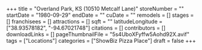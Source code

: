 +++
title = "Overland Park, KS (10510 Metcalf Lane)"
storeNumber = ""
startDate = "1980-09-29"
endDate = ""
cuDate = ""
remodels = []
stages = []
franchisees = []
attractions = []
sqft = ""
latitudeLongitude = ["38.93578182", "-94.67021748"]
citations = []
contributors = []
downloadLinks = []
pageThumbnailFile = "5s4UboXFyffw5Aohd92X.avif"
tags = ["Locations"]
categories = ["ShowBiz Pizza Place"]
draft = false
+++
